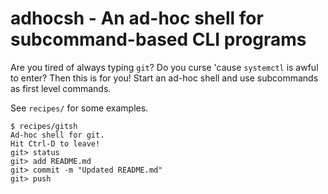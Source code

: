 
adhocsh - An ad-hoc shell for subcommand-based CLI programs
===========================================================

Are you tired of always typing `git`? Do you curse 'cause `systemctl` is awful
to enter? Then this is for you! Start an ad-hoc shell and use subcommands as
first level commands.

See `recipes/` for some examples.

```
$ recipes/gitsh
Ad-hoc shell for git.
Hit Ctrl-D to leave!
git> status
git> add README.md
git> commit -m "Updated README.md"
git> push
```

